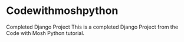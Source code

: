 # Codewithmoshpython
Completed Django Project
This is a completed Django Project from the Code with Mosh Python tutorial. 
